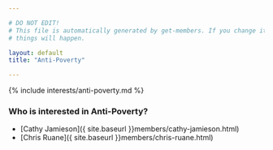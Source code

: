 ```yaml
---

# DO NOT EDIT!
# This file is automatically generated by get-members. If you change it, bad
# things will happen.

layout: default
title: "Anti-Poverty"

---
```


{% include interests/anti-poverty.md %}

### Who is interested in Anti-Poverty?


* [Cathy Jamieson]({ site.baseurl }}members/cathy-jamieson.html)
* [Chris Ruane]({ site.baseurl }}members/chris-ruane.html)
